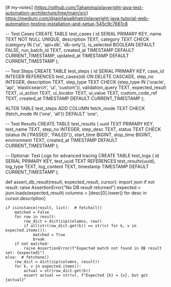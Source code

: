 [# my-notes]
(https://github.com/Tahanima/playwright-java-test-automation-architecture/tree/main/src)
https://medium.com/@iamfaisalkhatri/playwright-java-tutorial-web-automation-testing-installation-and-setup-545c9c7661c8


-- Test Cases
CREATE TABLE test_cases (
    id SERIAL PRIMARY KEY,
    name TEXT NOT NULL UNIQUE,
    description TEXT,
    category TEXT CHECK (category IN ('ui', 'api+db', 'db-only')),
    is_selected BOOLEAN DEFAULT FALSE,
    run_batch_id TEXT,
    created_at TIMESTAMP DEFAULT CURRENT_TIMESTAMP,
    updated_at TIMESTAMP DEFAULT CURRENT_TIMESTAMP
);

-- Test Steps
CREATE TABLE test_steps (
    id SERIAL PRIMARY KEY,
    case_id INTEGER REFERENCES test_cases(id) ON DELETE CASCADE,
    step_no INTEGER,
    description TEXT,
    step_type TEXT CHECK (step_type IN ('oracle', 'api', 'elasticsearch', 'ui', 'custom')),
    validation_query TEXT,
    expected_result TEXT,
    ui_action TEXT,
    ui_locator TEXT,
    ui_value TEXT,
    custom_code_ref TEXT,
    created_at TIMESTAMP DEFAULT CURRENT_TIMESTAMP
);

ALTER TABLE test_steps ADD COLUMN fetch_mode TEXT CHECK (fetch_mode IN ('one', 'all')) DEFAULT 'one';

-- Test Results
CREATE TABLE test_results (
    uuid TEXT PRIMARY KEY,
    test_name TEXT,
    step_no INTEGER,
    step_desc TEXT,
    status TEXT CHECK (status IN ('PASSED', 'FAILED')),
    start_time BIGINT,
    stop_time BIGINT,
    environment TEXT,
    created_at TIMESTAMP DEFAULT CURRENT_TIMESTAMP
);

-- Optional: Test Logs for advanced tracing
CREATE TABLE test_logs (
    id SERIAL PRIMARY KEY,
    test_uuid TEXT REFERENCES test_results(uuid),
    log_type TEXT,
    log_content TEXT,
    timestamp TIMESTAMP DEFAULT CURRENT_TIMESTAMP
);



def assert_db_result(result, expected_result, cursor):
    import json
    if not result:
        raise AssertionError("No DB result returned")
    expected = json.loads(expected_result)
    columns = [desc[0].lower() for desc in cursor.description]

    if isinstance(result, list):  # fetchall()
        matched = False
        for row in result:
            row_dict = dict(zip(columns, row))
            if all(str(row_dict.get(k)) == str(v) for k, v in expected.items()):
                matched = True
                break
        if not matched:
            raise AssertionError(f"Expected match not found in DB result set: {expected}")
    else:  # fetchone()
        row_dict = dict(zip(columns, result))
        for k, v in expected.items():
            actual = str(row_dict.get(k))
            assert actual == str(v), f"Expected {k} = {v}, but got {actual}"
